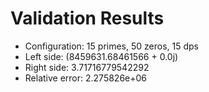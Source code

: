 # Validation Results

- Configuration: 15 primes, 50 zeros, 15 dps
- Left side: (8459631.68461566 + 0.0j)
- Right side: 3.71716779542292
- Relative error: 2.275826e+06
